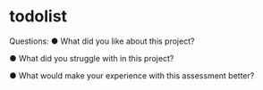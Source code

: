 # todolist

Questions:
●  	What did you like about this project?


●  	What did you struggle with in this project?


●  	What would make your experience with this assessment better?
